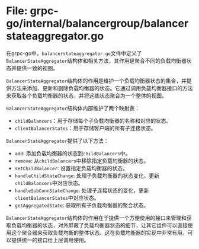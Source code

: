 # File: grpc-go/internal/balancergroup/balancerstateaggregator.go

在grpc-go中，`balancerstateaggregator.go`文件中定义了`BalancerStateAggregator`结构体和相关方法，其作用是聚合不同的负载均衡器状态并提供一致的视图。

`BalancerStateAggregator`结构体的作用是维护一个负载均衡器状态的集合，并提供方法来添加、更新和删除负载均衡器的状态。它通过调用负载均衡器接口的方法来获取各个负载均衡器的状态，并将这些状态聚合为一个整体的视图。

`BalancerStateAggregator`结构体内部维护了两个映射表：
- `childBalancers`：用于存储每个子负载均衡器的名称和对应的状态。
- `clientBalancerStates`：用于存储客户端的所有子连接状态。

`BalancerStateAggregator`提供了以下方法：
- `add`: 添加负载均衡器的状态到`childBalancers`中。
- `remove`: 从`childBalancers`中移除指定负载均衡器的状态。
- `setChildBalancer`: 设置指定负载均衡器的状态。
- `handleChildStateChange`: 处理子负载均衡器的状态变化，更新`childBalancers`中对应状态。
- `handleSubConnStateChange`: 处理子连接状态的变化，更新`clientBalancerStates`中对应状态。
- `getAggregatedState`: 获取所有子负载均衡器的聚合状态。

`BalancerStateAggregator`结构体的作用在于提供一个方便使用的接口来管理和获取负载均衡器的状态，对外屏蔽了负载均衡器状态的细节，让其它组件可以直接使用这个聚合器来获取负载均衡的整体状态。这在负载均衡器的实现中非常有用，可以提供统一的接口给上层调用使用。

